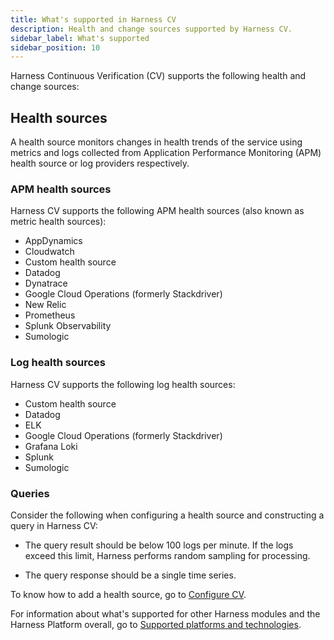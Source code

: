 ```yaml
---
title: What's supported in Harness CV
description: Health and change sources supported by Harness CV.
sidebar_label: What's supported
sidebar_position: 10
---
```


Harness Continuous Verification (CV) supports the following health and change sources:

## Health sources

A health source monitors changes in health trends of the service using metrics and logs collected from Application Performance Monitoring (APM) health source or log providers respectively.

### APM health sources

Harness CV supports the following APM health sources (also known as metric health sources):

- AppDynamics
- Cloudwatch
- Custom health source
- Datadog
- Dynatrace
- Google Cloud Operations (formerly Stackdriver)
- New Relic
- Prometheus
- Splunk Observability
- Sumologic


### Log health sources

Harness CV supports the following log health sources:

- Custom health source
- Datadog
- ELK
- Google Cloud Operations (formerly Stackdriver)
- Grafana Loki
- Splunk
- Sumologic


### Queries

Consider the following when configuring a health source and constructing a query in Harness CV:

- The query result should be below 100 logs per minute. If the logs exceed this limit, Harness performs random sampling for processing.

- The query response should be a single time series.


To know how to add a health source, go to [Configure CV](/docs/category/configure-cv).

For information about what's supported for other Harness modules and the Harness Platform overall, go to [Supported platforms and technologies](/docs/getting-started/supported-platforms-and-technologies.md).



